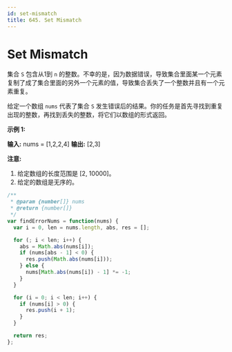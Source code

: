 ```yaml
---
id: set-mismatch
title: 645. Set Mismatch
---
```


# Set Mismatch

集合 `S` 包含从1到 `n` 的整数。不幸的是，因为数据错误，导致集合里面某一个元素复制了成了集合里面的另外一个元素的值，导致集合丢失了一个整数并且有一个元素重复。

给定一个数组 `nums` 代表了集合 `S` 发生错误后的结果。你的任务是首先寻找到重复出现的整数，再找到丢失的整数，将它们以数组的形式返回。

**示例 1:**

**输入:** nums = \[1,2,2,4] **输出:** \[2,3]

**注意:**

1.  给定数组的长度范围是 \[2, 10000]。
2.  给定的数组是无序的。



```javascript
/**
 * @param {number[]} nums
 * @return {number[]}
 */
var findErrorNums = function(nums) {
  var i = 0, len = nums.length, abs, res = [];

  for (; i < len; i++) {
    abs = Math.abs(nums[i]);
    if (nums[abs - 1] < 0) {
      res.push(Math.abs(nums[i]));
    } else {
      nums[Math.abs(nums[i]) - 1] *= -1;
    }
  }

  for (i = 0; i < len; i++) {
    if (nums[i] > 0) {
      res.push(i + 1);
    }
  }

  return res;
};
```
